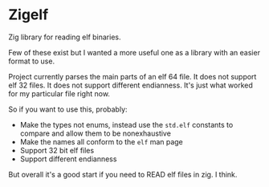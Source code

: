 # Zigelf

Zig library for reading elf binaries.

Few of these exist but I wanted a more useful one as a library with an easier format to use.

Project currently parses the main parts of an elf 64 file. It does not support elf 32 files. It does not support different endianness. It's just what worked for my particular file right now.

So if you want to use this, probably:

- Make the types not enums, instead use the `std.elf` constants to compare and allow them to be nonexhaustive
- Make the names all conform to the `elf` man page
- Support 32 bit elf files
- Support different endianness

But overall it's a good start if you need to READ elf files in zig. I think.
